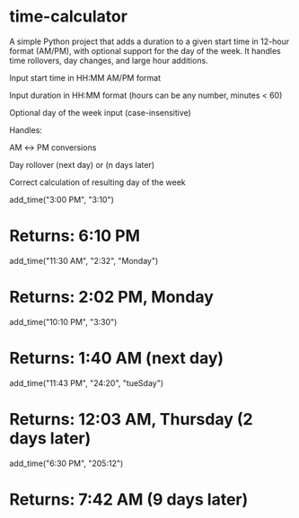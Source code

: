 # time-calculator
A simple Python project that adds a duration to a given start time in 12-hour format (AM/PM), with optional support for the day of the week. It handles time rollovers, day changes, and large hour additions.

Input start time in HH:MM AM/PM format

Input duration in HH:MM format (hours can be any number, minutes < 60)

Optional day of the week input (case-insensitive)

Handles:

AM ↔ PM conversions

Day rollover (next day) or (n days later)

Correct calculation of resulting day of the week

add_time("3:00 PM", "3:10")
# Returns: 6:10 PM

add_time("11:30 AM", "2:32", "Monday")
# Returns: 2:02 PM, Monday

add_time("10:10 PM", "3:30")
# Returns: 1:40 AM (next day)

add_time("11:43 PM", "24:20", "tueSday")
# Returns: 12:03 AM, Thursday (2 days later)

add_time("6:30 PM", "205:12")
# Returns: 7:42 AM (9 days later)

